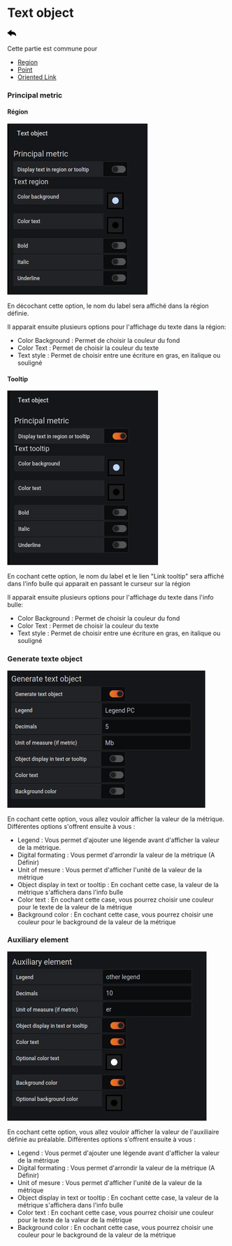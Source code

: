 # Text object
[![](../../screenshots/other/Go-back.png)](coordinates.md)

Cette partie est commune pour 

- [Region](coordinates-space-region.md)
- [Point](coordinates-space-point.md)
- [Oriented Link](coordinates-space-link.md)

### Principal metric


#### Région



![text object](../../screenshots/editor/coordinates/text-object/textobject-principal-region.jpg)


En décochant cette option, le nom du label sera affiché dans la région définie.

Il apparait ensuite plusieurs options pour l'affichage du texte dans la région:

- Color Background : Permet de choisir la couleur du fond
- Color Text : Permet de choisir la couleur du texte
- Text style : Permet de choisir entre une écriture en gras, en italique ou souligné

#### Tooltip

![text object](../../screenshots/editor/coordinates/text-object/textobject-principal-tooltips.jpg)

En cochant cette option, le nom du label et le lien "Link tooltip" sera affiché dans l'info bulle qui apparait en passant le curseur sur la région

Il apparait ensuite plusieurs options pour l'affichage du texte dans l'info bulle:

- Color Background : Permet de choisir la couleur du fond
- Color Text : Permet de choisir la couleur du texte
- Text style : Permet de choisir entre une écriture en gras, en italique ou souligné


### Generate texte object

![text object](../../screenshots/editor/coordinates/text-object/textobject-generate.jpg)


En cochant cette option, vous allez vouloir afficher la valeur de la métrique. Différentes options s'offrent ensuite à vous :

- Legend : Vous permet d'ajouter une légende avant d'afficher la valeur de la métrique.
- Digital formating : Vous permet d'arrondir la valeur de la métrique (A Définir)
- Unit of mesure : Vous permet d'afficher l'unité de la valeur de la métrique
- Object display in text or tooltip : En cochant cette case, la valeur de la métrique s'affichera dans l'info bulle
- Color text : En cochant cette case, vous pourrez choisir une couleur pour le texte de la valeur de la métrique
- Background color : En cochant cette case, vous pourrez choisir une couleur pour le background de la valeur de la métrique



### Auxiliary element


![text object](../../screenshots/editor/coordinates/text-object/textobject-auxiliary.jpg)


En cochant cette option, vous allez vouloir afficher la valeur de l'auxiliaire définie au préalable. Différentes options s'offrent ensuite à vous :

- Legend : Vous permet d'ajouter une légende avant d'afficher la valeur de la métrique
- Digital formating : Vous permet d'arrondir la valeur de la métrique (A Définir)
- Unit of mesure : Vous permet d'afficher l'unité de la valeur de la métrique
- Object display in text or tooltip : En cochant cette case, la valeur de la métrique s'affichera dans l'info bulle
- Color text : En cochant cette case, vous pourrez choisir une couleur pour le texte de la valeur de la métrique
- Background color : En cochant cette case, vous pourrez choisir une couleur pour le background de la valeur de la métrique


